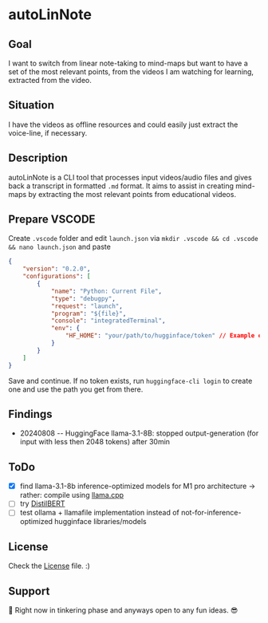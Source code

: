 # autoLinNote

## Goal

I want to switch from linear note-taking to mind-maps but want to have a set of the most relevant points, from the videos I am watching for learning, extracted from the video.

## Situation

I have the videos as offline resources and could easily just extract the voice-line, if necessary.

## Description

autoLinNote is a CLI tool that processes input videos/audio files and gives back a transcript in formatted `.md` format. It aims to assist in creating mind-maps by extracting the most relevant points from educational videos.

## Prepare VSCODE

Create `.vscode` folder and edit `launch.json` via `mkdir .vscode && cd .vscode && nano launch.json` and paste

```json
{
    "version": "0.2.0",
    "configurations": [
        {
            "name": "Python: Current File",
            "type": "debugpy",
            "request": "launch",
            "program": "${file}",
            "console": "integratedTerminal",
            "env": {
                "HF_HOME": "your/path/to/hugginface/token" // Example environment variable
            }
        }
    ]
}
```

Save and continue. If no token exists, run `huggingface-cli login` to create one and use the path you get from there.

## Findings

* 20240808 -- HuggingFace llama-3.1-8B: stopped output-generation (for input with less then 2048 tokens) after 30min 

## ToDo

* [x] find llama-3.1-8b inference-optimized models for M1 pro architecture -> rather: compile using [llama.cpp](https://llama-cpp-python.readthedocs.io/en/stable/install/macos/)
* [ ] try [DistilBERT](https://huggingface.co/docs/transformers/model_doc/distilbert)
* [ ] test ollama + llamafile implementation instead of not-for-inference-optimized hugginface libraries/models

## License

Check the [License](./LICENSE.md) file. :)

## Support

🤩 Right now in tinkering phase and anyways open to any fun ideas. 😎
